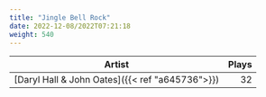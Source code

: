 ```yaml
---
title: "Jingle Bell Rock"
date: 2022-12-08/2022T07:21:18
weight: 540
---
```




 Artist | Plays 
----- | -----:
[Daryl Hall & John Oates]({{< ref "a645736">}}) | 32
